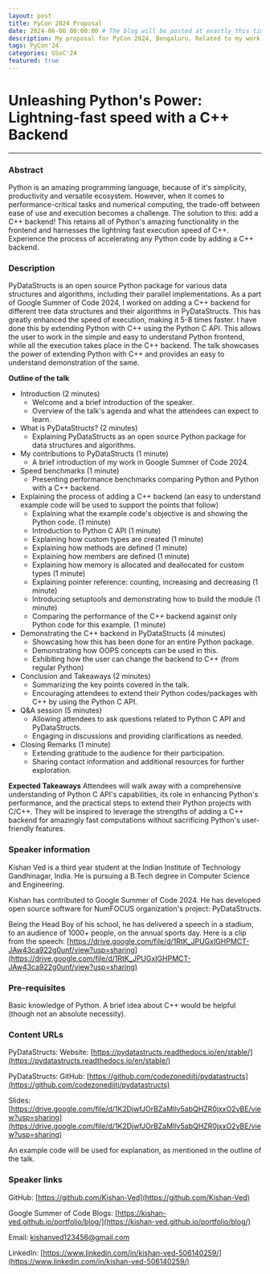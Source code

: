 ```yaml
---
layout: post
title: PyCon 2024 Proposal
date: 2024-06-06 00:00:00 # The blog will be posted at exactly this time and date (based on the US time mostly)
description: My proposal for PyCon 2024, Bengaluru. Related to my work done in PyDataStructs during GSoC 2024.
tags: PyCon'24
categories: GSoC'24
featured: true
---
```


# Unleashing Python's Power: Lightning-fast speed with a C++ Backend
---

### Abstract
Python is an amazing programming language, because of it's simplicity, productivity and versatile ecosystem. However, when it comes to performance-critical tasks and numerical computing, the trade-off between ease of use and execution becomes a challenge. The solution to this: add a C++ backend! This retains all of Python's amazing functionality in the frontend and harnesses the lightning fast execution speed of C++. Experience the process of accelerating any Python code by adding a C++ backend.

### Description
PyDataStructs is an open source Python package for various data structures and algorithms, including their parallel implementations. As a part of Google Summer of Code 2024, I worked on adding a C++ backend for different tree data structures and their algorithms in PyDataStructs. This has greatly enhanced the speed of execution, making it 5-8 times faster. I have done this by extending Python with C++ using the Python C API. This allows the user to work in the simple and easy to understand Python frontend, while all the execution takes place in the C++ backend. The talk showcases the power of extending Python with C++ and provides an easy to understand demonstration of the same.

**Outline of the talk**

 - Introduction (2 minutes)
    - Welcome and a brief introduction of the speaker.
    - Overview of the talk's agenda and what the attendees can expect to learn.
 - What is PyDataStructs? (2 minutes)
    - Explaining PyDataStructs as an open source Python package for data structures and algorithms.
 - My contributions to PyDataStructs (1 minute)
    - A brief introduction of my work in Google Summer of Code 2024.
 - Speed benchmarks (1 minute)
    - Presenting performance benchmarks comparing Python and Python with a C++ backend.
 - Explaining the process of adding a C++ backend (an easy to understand example code will be used to support the points that follow)
    - Explaining what the example code's objective is and showing the Python code. (1 minute)
    - Introduction to Python C API (1 minute)
    - Explaining how custom types are created (1 minute)
    - Explaining how methods are defined (1 minute)
    - Explaining how members are defined (1 minute)
    - Explaining how memory is allocated and deallocated for custom types (1 minute)
    - Explaining pointer reference: counting, increasing and decreasing (1 minute)
    - Introducing setuptools and demonstrating how to build the module (1 minute)
    - Comparing the performance of the C++ backend against only Python code for this example. (1 minute)
 - Demonstrating the C++ backend in PyDataStructs (4 minutes)
    - Showcasing how this has been done for an entire Python package.
    - Demonstrating how OOPS concepts can be used in this.
    - Exhibiting how the user can change the backend to C++ (from regular Python)
 - Conclusion and  Takeaways (2 minutes)
    - Summarizing the key points covered in the talk.
    - Encouraging attendees to extend their Python codes/packages with C++ by using the Python C API.
 - Q&A session (5 minutes)
    - Allowing attendees to ask questions related to Python C API and PyDataStructs.
    - Engaging in discussions and providing clarifications as needed.
 - Closing Remarks (1 minute)
    - Extending gratitude to the audience for their participation.
    - Sharing contact information and additional resources for further exploration.

**Expected Takeaways**
Attendees will walk away with a comprehensive understanding of Python C API's capabilities, its role in enhancing Python's performance, and the practical steps to extend their Python projects with C/C++. They will be inspired to leverage the strengths of adding a C++ backend for amazingly fast computations without sacrificing Python's user-friendly features.

### Speaker information
Kishan Ved is a third year student at the Indian Institute of Technology Gandhinagar, India. He is pursuing a B.Tech degree in Computer Science and Engineering.

Kishan has contributed to Google Summer of Code 2024. He has developed open source software for NumFOCUS organization's project: PyDataStructs.

Being the Head Boy of his school, he has delivered a speech in a stadium, to an audience of 1000+ people, on the annual sports day. Here is a clip from the speech: [https://drive.google.com/file/d/1RtK_JPUGxIGHPMCT-JAw43ca922g0unf/view?usp=sharing](https://drive.google.com/file/d/1RtK_JPUGxIGHPMCT-JAw43ca922g0unf/view?usp=sharing)

### Pre-requisites
Basic knowledge of Python. A brief idea about C++  would be helpful (though not an absolute necessity).

### Content URLs
PyDataStructs: Website: [https://pydatastructs.readthedocs.io/en/stable/](https://pydatastructs.readthedocs.io/en/stable/)

PyDataStructs: GitHub: [https://github.com/codezonediitj/pydatastructs](https://github.com/codezonediitj/pydatastructs)

Slides: [https://drive.google.com/file/d/1K2DjwfJOrBZaMIlv5abQHZR0jxxO2yBE/view?usp=sharing](https://drive.google.com/file/d/1K2DjwfJOrBZaMIlv5abQHZR0jxxO2yBE/view?usp=sharing)

An example code will be used for explanation, as mentioned in the outline of the talk.

### Speaker links
GitHub: [https://github.com/Kishan-Ved](https://github.com/Kishan-Ved)

Google Summer of Code Blogs: [https://kishan-ved.github.io/portfolio/blog/](https://kishan-ved.github.io/portfolio/blog/)

Email: kishanved123456@gmail.com

LinkedIn: [https://www.linkedin.com/in/kishan-ved-506140259/](https://www.linkedin.com/in/kishan-ved-506140259/)